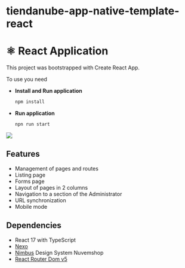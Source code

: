 # tiendanube-app-native-template-react

# ⚛️ React Application

This project was bootstrapped with Create React App. 

To use you need

- **Install and Run application**
  ```bash
  npm install
  ```
- **Run application**
  ```bash
  npn run start
  ```

<a href="https://www.loom.com/share/5f6414f1425049ec985b8096dabfc389">
    <img style="max-width:300px;" src="https://cdn.loom.com/sessions/thumbnails/5f6414f1425049ec985b8096dabfc389-with-play.gif">
</a>


## Features
- Management of pages and routes
- Listing page
- Forms page
- Layout of pages in 2 columns
- Navigation to a section of the Administrator
- URL synchronization
- Mobile mode

## Dependencies 
 - React 17 with TypeScript
 - [Nexo](https://www.npmjs.com/package/@tiendanube/nexo)
 - [Nimbus](https://tiendanube.github.io/design-system-nimbus/?path=/story/intro-welcome--welcome) Design System Nuvemshop
 - [React Router Dom v5](https://v5.reactrouter.com/web/guides/quick-start)
